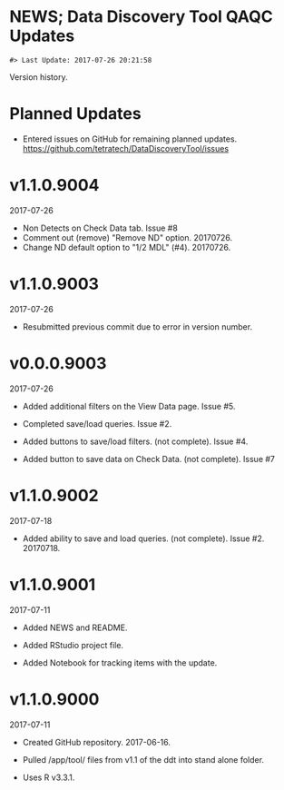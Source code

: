 NEWS; Data Discovery Tool QAQC Updates
================

<!-- NEWS.md is generated from NEWS.Rmd. Please edit that file -->
    #> Last Update: 2017-07-26 20:21:58

Version history.

Planned Updates
===============

-   Entered issues on GitHub for remaining planned updates. <https://github.com/tetratech/DataDiscoveryTool/issues>

v1.1.0.9004
===========

2017-07-26

-   Non Detects on Check Data tab. Issue \#8
-   Comment out (remove) "Remove ND" option. 20170726.
-   Change ND default option to "1/2 MDL" (\#4). 20170726.

v1.1.0.9003
===========

2017-07-26

-   Resubmitted previous commit due to error in version number.

v0.0.0.9003
===========

2017-07-26

-   Added additional filters on the View Data page. Issue \#5.

-   Completed save/load queries. Issue \#2.

-   Added buttons to save/load filters. (not complete). Issue \#4.

-   Added button to save data on Check Data. (not complete). Issue \#7

v1.1.0.9002
===========

2017-07-18

-   Added ability to save and load queries. (not complete). Issue \#2. 20170718.

v1.1.0.9001
===========

2017-07-11

-   Added NEWS and README.

-   Added RStudio project file.

-   Added Notebook for tracking items with the update.

v1.1.0.9000
===========

2017-07-11

-   Created GitHub repository. 2017-06-16.

-   Pulled /app/tool/ files from v1.1 of the ddt into stand alone folder.

-   Uses R v3.3.1.
